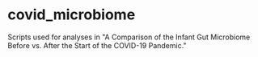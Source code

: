 # covid_microbiome
Scripts used for analyses in "A Comparison of the Infant Gut Microbiome Before vs. After the Start of the COVID-19 Pandemic."
